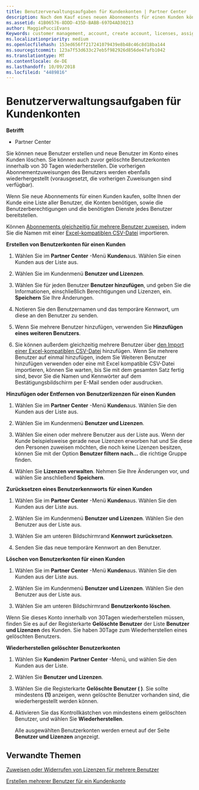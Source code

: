 ```yaml
---
title: Benutzerverwaltungsaufgaben für Kundenkonten | Partner Center
description: Nach dem Kauf eines neuen Abonnements für einen Kunden können Sie bestimmten Benutzern Lizenzen zuweisen.
ms.assetid: 41B06576-8DDD-435D-BABB-697D4AD30213
author: MaggiePucciEvans
Keywords: customer management, account, create account, licenses, assign license, user management, password, reset password, change password
ms.localizationpriority: medium
ms.openlocfilehash: 153ed656ff217241079439e8b48c46c8d18ba144
ms.sourcegitcommit: 123a7f53d633c27eb5f982926d856de47afb1042
ms.translationtype: MT
ms.contentlocale: de-DE
ms.lasthandoff: 10/09/2018
ms.locfileid: "4489816"
---
```

# <a name="user-management-tasks-for-customer-accounts"></a>Benutzerverwaltungsaufgaben für Kundenkonten

**Betrifft**

-  Partner Center



Sie können neue Benutzer erstellen und neue Benutzer im Konto eines Kunden löschen. Sie können auch zuvor gelöschte Benutzerkonten innerhalb von 30 Tagen wiederherstellen. Die vorherigen Abonnementzuweisungen des Benutzers werden ebenfalls wiederhergestellt (vorausgesetzt, die vorherigen Zuweisungen sind verfügbar).

Wenn Sie neue Abonnements für einen Kunden kaufen, sollte Ihnen der Kunde eine Liste aller Benutzer, die Konten benötigen, sowie die Benutzerberechtigungen und die benötigten Dienste jedes Benutzer bereitstellen.  

Können [Abonnements gleichzeitig für mehrere Benutzer zuweisen](bulk-license-provisioning-for-multiple-users.md), indem Sie die Namen mit einer [Excel-kompatiblen CSV-Datei](adding-multiple-users-to-a-customer-account.md) importieren.

<a href="" id="createuseraccounts"></a>
**Erstellen von Benutzerkonten für einen Kunden**

1.  Wählen Sie im **Partner Center** -Menü **Kunden**aus. Wählen Sie einen Kunden aus der Liste aus.

2.  Wählen Sie im Kundenmenü **Benutzer und Lizenzen**.

3.  Wählen Sie für jeden Benutzer **Benutzer hinzufügen**, und geben Sie die Informationen, einschließlich Berechtigungen und Lizenzen, ein. **Speichern** Sie Ihre Änderungen.

4.  Notieren Sie den Benutzernamen und das temporäre Kennwort, um diese an den Benutzer zu senden. 

5.  Wenn Sie mehrere Benutzer hinzufügen, verwenden Sie **Hinzufügen eines weiteren Benutzers**. 

6. Sie können außerdem gleichzeitig mehrere Benutzer über [den Import einer Excel-kompatiblen CSV-Datei](adding-multiple-users-to-a-customer-account.md) hinzufügen. Wenn Sie mehrere Benutzer auf einmal hinzufügen, indem Sie Weiteren Benutzer hinzufügen verwenden oder eine mit Excel kompatible CSV-Datei importieren, können Sie warten, bis Sie mit dem gesamten Satz fertig sind, bevor Sie die Namen und Kennwörter auf dem Bestätigungsbildschirm per E-Mail senden oder ausdrucken.

<a href="" id="userlicensing"></a>
**Hinzufügen oder Entfernen von Benutzerlizenzen für einen Kunden**

1.  Wählen Sie im **Partner Center** -Menü **Kunden**aus. Wählen Sie den Kunden aus der Liste aus.

2.  Wählen Sie im Kundenmenü **Benutzer und Lizenzen**.

3.  Wählen Sie einen oder mehrere Benutzer aus der Liste aus. Wenn der Kunde beispielsweise gerade neue Lizenzen erworben hat und Sie diese den Personen zuweisen möchten, die noch keine Lizenzen besitzen, können Sie mit der Option **Benutzer filtern nach…** die richtige Gruppe finden.

4.  Wählen Sie **Lizenzen verwalten**. Nehmen Sie Ihre Änderungen vor, und wählen Sie anschließend **Speichern**.

<a href="" id="resetpassword"></a>
**Zurücksetzen eines Benutzerkennworts für einen Kunden**

1.  Wählen Sie im **Partner Center** -Menü **Kunden**aus. Wählen Sie den Kunden aus der Liste aus.

2.  Wählen Sie im Kundenmenü **Benutzer und Lizenzen**. Wählen Sie den Benutzer aus der Liste aus.

3.  Wählen Sie am unteren Bildschirmrand **Kennwort zurücksetzen**. 

4.  Senden Sie das neue temporäre Kennwort an den Benutzer.

<a href="" id="deleteuseraccounts"></a>
**Löschen von Benutzerkonten für einen Kunden**

1.  Wählen Sie im **Partner Center** -Menü **Kunden**aus. Wählen Sie den Kunden aus der Liste aus.

2.  Wählen Sie im Kundenmenü **Benutzer und Lizenzen**. Wählen Sie den Benutzer aus der Liste aus.

3.  Wählen Sie am unteren Bildschirmrand **Benutzerkonto löschen**.

Wenn Sie dieses Konto innerhalb von 30Tagen wiederherstellen müssen, finden Sie es auf der Registerkarte **Gelöschte Benutzer** der Liste **Benutzer und Lizenzen** des Kunden. Sie haben 30Tage zum Wiederherstellen eines gelöschten Benutzers.

<a href="" id="restoreuseraccounts"></a>
**Wiederherstellen gelöschter Benutzerkonten**

1.  Wählen Sie **Kunden**im **Partner Center** -Menü, und wählen Sie den Kunden aus der Liste.

2.  Wählen Sie **Benutzer und Lizenzen**.

3.  Wählen Sie die Registerkarte **Gelöschte Benutzer ( )**. Sie sollte mindestens **(1)** anzeigen, wenn gelöschte Benutzer vorhanden sind, die wiederhergestellt werden können.

4.  Aktivieren Sie das Kontrollkästchen von mindestens einem gelöschten Benutzer, und wählen Sie **Wiederherstellen**.

    Alle ausgewählten Benutzerkonten werden erneut auf der Seite **Benutzer und Lizenzen** angezeigt.

## <a name="related-topics"></a>Verwandte Themen


[Zuweisen oder Widerrufen von Lizenzen für mehrere Benutzer](bulk-license-provisioning-for-multiple-users.md)

[Erstellen mehrerer Benutzer für ein Kundenkonto](adding-multiple-users-to-a-customer-account.md)

 

 



